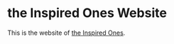# the Inspired Ones Website

This is the website of [the Inspired Ones](https://the-inspired-ones.de).
